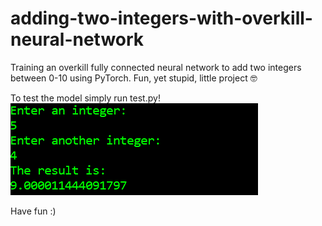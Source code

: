 # adding-two-integers-with-overkill-neural-network
Training an overkill fully connected neural network to add two integers between 0-10 using PyTorch. Fun, yet stupid, little project 🤓

To test the model simply run test.py!
![Repo LIst](test.png)


Have fun :)
